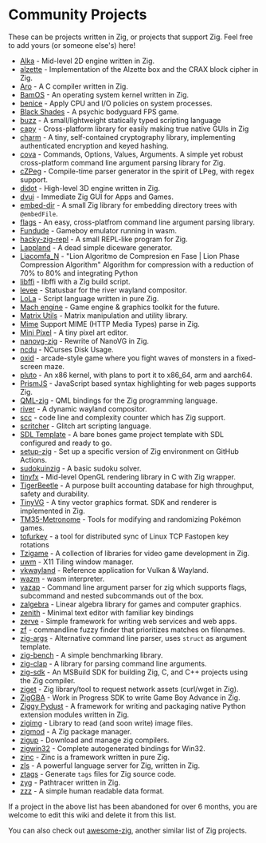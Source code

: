 # Community Projects

These can be projects written in Zig, or projects that support Zig. Feel free to add yours (or someone else's) here!

* [Alka](https://github.com/Kiakra/Alka) - Mid-level 2D engine written in Zig.
* [alzette](https://github.com/jedisct1/zig-alzette) - Implementation of the Alzette box and the CRAX block cipher in Zig.
* [Aro](https://github.com/Vexu/arocc) - A C compiler written in Zig.
* [BamOS](https://github.com/bagggage/bamos) - An operating system kernel written in Zig.
* [benice](https://git.sr.ht/~danyspin97/benice) - Apply CPU and I/O policies on system processes.
* [Black Shades](https://sr.ht/~cnx/blackshades) - A psychic bodyguard FPS game.
* [buzz](https://github.com/buzz-language/buzz) - A small/lightweight statically typed scripting language
* [capy](https://github.com/capy-ui/capy) - Cross-platform library for easily making true native GUIs in Zig 
* [charm](https://github.com/jedisct1/zig-charm) - A tiny, self-contained cryptography library, implementing authenticated encryption and keyed hashing.
* [cova](https://github.com/00JCIV00/cova) - Commands, Options, Values, Arguments. A simple yet robust cross-platform command line argument parsing library for Zig.
* [cZPeg](https://github.com/spadix0/cZPeg) - Compile-time parser generator in the spirit of LPeg, with regex support.
* [didot](https://github.com/zenith391/didot) - High-level 3D engine written in Zig.
* [dvui](https://github.com/david-vanderson/dvui) - Immediate Zig GUI for Apps and Games.
* [embed-dir](https://hg.sr.ht/~dermetfan/embed-dir) - A small Zig library for embedding directory trees with `@embedFile`.
* [flags](https://github.com/n0s4/flags) - An easy, cross-platfrom command line argument parsing library.
* [Fundude](https://github.com/fengb/fundude) - Gameboy emulator running in wasm.
* [hacky-zig-repl](https://github.com/Hejsil/hacky-zig-repl) - A small REPL-like program for Zig.
* [Lappland](https://github.com/alamlintang/lappland) - A dead simple diceware generator.
* [Liacomfa_N]() - "Lion Algoritmo de Compresion en Fase | Lion Phase Compression Algorithm" Algorithm for compression with a reduction of 70% to 80% and integrating Python
* [libffi](https://github.com/alexrp/libffi) - libffi with a Zig build script.
* [levee](https://sr.ht/~andreafeletto/levee) - Statusbar for the river wayland compositor.
* [LoLa](https://github.com/masterQ32/LoLa-Native) - Script language written in pure Zig.
* [Mach engine](https://github.com/hexops/mach) - Game engine & graphics toolkit for the future.
* [Matrix Utils](https://github.com/vbrusca/ZigMatrixUtils) - Matrix manipulation and utility library.
* [Mime](https://github.com/zon-dev/mime) Support MIME (HTTP Media Types) parse in Zig.
* [Mini Pixel](https://github.com/fabioarnold/MiniPixel) - A tiny pixel art editor.
* [nanovg-zig](https://github.com/fabioarnold/nanovg-zig) - Rewrite of NanoVG in Zig.
* [ncdu](https://dev.yorhel.nl/ncdu) - NCurses Disk Usage.
* [oxid](https://github.com/dbandstra/oxid) - arcade-style game where you fight waves of monsters in a fixed-screen maze.
* [pluto](https://github.com/SamTebbs33/pluto) - An x86 kernel, with plans to port it to x86_64, arm and aarch64.
* [PrismJS](https://github.com/PrismJS/prism) - JavaScript based syntax highlighting for web pages supports Zig.
* [QML-zig](https://github.com/kassane/qml_zig) - QML bindings for the Zig programming language.
* [river](https://github.com/ifreund/river) - A dynamic wayland compositor.
* [scc](https://github.com/boyter/scc) - code line and complexity counter which has Zig support.
* [scritcher](https://gitdab.com/luna/scritcher) - Glitch art scripting language.
* [SDL Template](https://github.com/vbrusca/ZigSdlGameTemplate) - A bare bones game project template with SDL configured and ready to go.
* [setup-zig](https://github.com/korandoru/setup-zig) - Set up a specific version of Zig environment on GitHub Actions.
* [sudokuinzig](https://github.com/user00e00/sudokuinzig) - A basic sudoku solver.
* [tinyfx](https://github.com/shakesoda/tinyfx) - Mid-level OpenGL rendering library in C with Zig wrapper.
* [TigerBeetle](https://github.com/coilhq/tigerbeetle) - A purpose built accounting database for high throughput, safety and durability.
* [TinyVG](https://tinyvg.tech/) - A tiny vector graphics format. SDK and renderer is implemented in Zig.
* [TM35-Metronome](https://github.com/TM35-Metronome) - Tools for modifying and randomizing Pokémon games.
* [tofurkey](https://github.com/blblack/tofurkey) - a tool for distributed sync of Linux TCP Fastopen key rotations
* [Tzigame](https://sr.ht/~cnx/tzigame) - A collection of libraries for video game development in Zig.
* [uwm](https://github.com/MaFackler/uwm) - X11 Tiling window manager.
* [vkwayland](https://github.com/kdchambers/vkwayland) - Reference application for Vulkan & Wayland.
* [wazm](https://github.com/fengb/wazm) - wasm interpreter.
* [yazap](https://github.com/PrajwalCH/yazap) - Command line argument parser for zig which supports flags, subcommand and nested subcommands out of the box.
* [zalgebra](https://github.com/kooparse/zalgebra) - Linear algebra library for games and computer graphics.
* [zenith](https://codeberg.org/zenith-editor/zenith) - Minimal text editor with familiar key bindings
* [zerve](https://github.com/floscodes/zerve) - Simple framework for writing web services and web apps.
* [zf](https://github.com/natecraddock/zf) - commandline fuzzy finder that prioritizes matches on filenames.
* [zig-args](https://github.com/MasterQ32/zig-args) - Alternative command line parser, uses `struct` as argument template.
* [zig-bench](https://github.com/Hejsil/zig-bench) - A simple benchmarking library.
* [zig-clap](https://github.com/Hejsil/zig-clap) - A library for parsing command line arguments.
* [zig-sdk](https://github.com/vezel-dev/zig-sdk) - An MSBuild SDK for building Zig, C, and C++ projects using the Zig compiler.
* [ziget](https://github.com/marler8997/ziget) - Zig library/tool to request network assets (curl/wget in Zig).
* [ZigGBA](https://github.com/wendigojaeger/ZigGBA) - Work in Progress SDK to write Game Boy Advance in Zig.
* [Ziggy Pydust](https://pydust.fulcrum.so/latest/) - A framework for writing and packaging native Python extension modules written in Zig.
* [zigimg](https://github.com/mlarouche/zigimg) - Library to read (and soon write) image files.
* [zigmod](https://github.com/nektro/zigmod) - A Zig package manager.
* [zigup](https://github.com/marler8997/zigup) - Download and manage zig compilers.
* [zigwin32](https://github.com/marlersoft/zigwin32) - Complete autogenerated bindings for Win32.
* [zinc](https://github.com/zon-dev/zinc) - Zinc is a framework written in pure Zig.
* [zls](https://github.com/zigtools/zls) - A powerful language server for Zig, written in Zig.
* [ztags](https://github.com/gpanders/ztags) - Generate `tags` files for Zig source code.
* [zyg](https://github.com/Opioid/zyg) - Pathtracer written in Zig.
* [zzz](https://github.com/gruebite/zzz) - A simple human readable data format.

If a project in the above list has been abandoned for over 6 months, you are welcome to edit this wiki and delete it from this list.

You can also check out [awesome-zig](https://github.com/catdevnull/awesome-zig), another similar list of Zig projects.